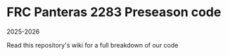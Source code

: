 # FRC Panteras 2283 Preseason code
2025-2026

Read this repository's wiki for a full breakdown of our code
